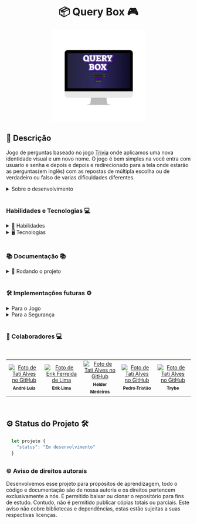 
<h1 align="center"> 📦 Query Box 🎮 </h1>

<div align="center">

<img src="./imgs/queryBox.png" width="50%" >

</div>

## 📓 Descrição

Jogo de perguntas baseado no jogo [Trivia](https://en.wikipedia.org/wiki/Trivia_(game)) onde aplicamos uma nova identidade visual e um novo nome. O jogo é bem simples na você entra com usuario e senha e depois e depois e redirecionado para a tela onde estarão as perguntas(em inglês) com as repostas de múltipla escolha ou de verdadeiro ou falso de varias dificuldades diferentes.

<details>
  <summary>Sobre o desenvolvimento</summary>
  <br />

  Projeto desenvolvido em grupo por [Erik Lima](https://www.linkedin.com/in/erikferreiralima/), [Helder Medeiros](https://www.linkedin.com/in/helderme/), [André Luiz](https://www.linkedin.com/in/andreluialves/) e [Pedro Tristão](https://www.linkedin.com/in/pedroptristao/). Esse projeto foi disponibilizado pela [Trybe](https://www.betrybe.com/) onde tivemos exito na entrega de 100% dos requisitos obrigatórios solicitados.

  Fizemos o desenvolvimento de uma aplicação React onde utilizamos como base para a construção a [API publica do jogo Trivia](https://opentdb.com/api_config.php), que também foi a base para a elaboração do projeto.

  Durante o projeto trabalhamos conceitos como metodologias ágeis(Scrum e KanBan), empatia e trabalho em equipe, escuta e comunicação ativa.

  Código desenvolvido em através da entrega de requisitos, onde cada um de nos desenvolveu parte dos requisitos de forma individual e nos ajudamos em empasses que ocorreram durante o desenvolvimento do projeto.

  <br />
</details>
  <br />

### Habilidades e Tecnologias 💻

<details>
  <summary> 🦾 Habilidades</summary>
  <br />

* Trabalho em equipe
* Desenvolvimento de aplicações React
* Consumo de APIs REST publicas
* Metodologia ágil (Scrum) (Kanban)

  <br />

</details>

<details>
  <summary> 🖥️ Tecnologias</summary>
  <br />

* <img src="https://img.shields.io/badge/React-20232A?style=for-the-badge&logo=react&logoColor=61DAFB">

  * React Icons Library

* <img src="https://img.shields.io/badge/React_Router-CA4245?style=for-the-badge&logo=react-router&logoColor=white">

* <img src="https://img.shields.io/badge/Redux-593D88?style=for-the-badge&logo=redux&logoColor=white">

    * Redux Thunk

* <img src="https://img.shields.io/badge/HTML5-E34F26?style=for-the-badge&logo=html5&logoColor=white">

* <img src="https://img.shields.io/badge/CSS3-1572B6?style=for-the-badge&logo=css3&logoColor=white">

  * CSS3 Modules

* <img src="https://img.shields.io/badge/JavaScript-F7DF1E?style=for-the-badge&logo=javascript&logoColor=black">

  <br />

</details>

  <br />

### 📚 Documentação 📚

  <details>
    <summary> 🚀 Rodando o projeto</summary>
    <br />

* Faça o fork do repositório:
      Tutorial [AQUI](https://github.com/UNIVALI-LITE/Portugol-Studio/wiki/Fazendo-um-Fork-do-reposit%C3%B3rio)
* Abra seu terminal e navegue até a pasta onde preferir alocar o projeto.

* Clone o repositório:

    ```sh
      git clone git@github.com:"SeuNomeNoGitHub"/Query-box-Game.git
    ```

* Apos ter o repositório clonado em sua maquina, execute este comando para acessar a parta do projeto:

    ```sh
      cd Query-box-Game
    ```

* Dentro da pasta do projeto, execute o comando abaixo para instalar as dependências do projeto:

    Caso utilize o npm:

    ```sh
      npm install
    ```

    Caso utilize o yarn:

    ```sh
      yarn install
    ```

* Dentro da pasta do projeto, execute o comando abaixo para iniciar o servidor do projeto:

    Caso utilize o npm:

    ```sh
      npm start
    ```

    Caso utilize o yarn:

    ```sh
      yarn start
    ```

  O aplicativo sera executado em modo de desenvolvimento.
  Abrindo na porta padrão que o React usa: <http://localhost:3000/> em seu navegador.

  </details>
<br />

### 🛠️ Implementações futuras ⚙️

  <details>
    <summary>Para o Jogo</summary>
    <br />

* Configurações para selecionar o idioma da aplicação
* Configurações para selecionar o nível de dificuldade do jogo
* Configurações para selecionar o tipo de pergunta
* Configurações para selecionar o gênero da pergunta
* Efetuar o deploy do projeto no GitHub Pages ou em outra plataforma

  <br />
  </details>
  <details>
    <summary>Para a Segurança</summary>
    <br />

  * Autenticação de usuário com senha
  * Adição de banco de dados para armazenar e persistir as informações de novos usuários
  * Adição de banco de dados para armazenar e persistir a pontuação dos usuários

  </details>

  <br />

### 🤝 Colaboradores 💻

<br />
<table>
  <tr>
      <td align="center">
      <a href="https://github.com/andreluialves">
        <img src="https://avatars.githubusercontent.com/u/43766839?v=4" width="100px;" alt="Foto de Tati Alves no GitHub"/><br>
        <sub>
          <b>André Luiz</b>
        </sub>
      </a>
    </td>
    <td align="center">
      <a href="https://github.com/erik-efl">
        <img src="https://avatars.githubusercontent.com/u/56979306?s=400&u=526ff856d28fc3ce1926f51be6aa1f947156b8bb&v=4" width="100px;" alt="Foto de Erik Ferreida de Lima"/><br>
        <sub>
          <b>Erik Lima</b>
        </sub>
      </a>
    </td>
        <td align="center">
      <a href="https://github.com/helderme">
        <img src="https://avatars.githubusercontent.com/u/93664259?v=4" width="100px;" alt="Foto de Tati Alves no GitHub"/><br>
        <sub>
          <b>Helder Medeiros</b>
        </sub>
      </a>
    </td>
    <td align="center">
      <a href="https://github.com/Pedroptristao">
        <img src="https://avatars.githubusercontent.com/u/81265356?v=4" width="100px;" alt="Foto de Tati Alves no GitHub"/><br>
        <sub>
          <b>Pedro Tristão</b>
        </sub>
      </a>
    </td>
    <td align="center">
      <a href="https://github.com/trybe-tech-ops">
        <img src="https://avatars.githubusercontent.com/u/82593112?v=4" width="100px;" alt="Foto de Tati Alves no GitHub"/><br>
        <sub>
          <b>Trybe</b>
        </sub>
      </a>
    </td>
  </tr>
</table>

<br />

##

## ⚙️ Status do Projeto 🛠️

  ```js
    let projeto {
      "status": "Em desenvolvimento"
    }
  ```
##

### ©️ Aviso de direitos autorais

Desenvolvemos esse projeto para propósitos de aprendizagem, todo o código e documentação são de nossa autoria e os direitos pertencem exclusivamente a nós. É permitido baixar ou clonar o repositório para fins de estudo. Contudo, não é permitido publicar cópias totais ou parciais. Este aviso não cobre bibliotecas e dependências, estas estão sujeitas a suas respectivas licenças.
